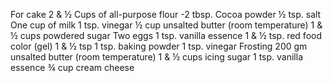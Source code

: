 For cake
2 & ½ Cups of all-purpose flour
-2 tbsp. Cocoa powder
½ tsp. salt
One cup of milk
1 tsp. vinegar
½ cup unsalted butter (room temperature)
1 & ½ cups powdered sugar
Two eggs
1 tsp. vanilla essence
1 & ½ tsp. red food color (gel) 1 & ½ tsp
1 tsp. baking powder
1 tsp. vinegar
Frosting
200 gm unsalted butter (room temperature)
1 & ½ cups icing sugar
1 tsp. vanilla essence
¾ cup cream cheese